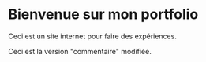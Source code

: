 # Bienvenue sur mon portfolio

Ceci est un site internet pour faire des expériences.

Ceci est la version "commentaire" modifiée.

